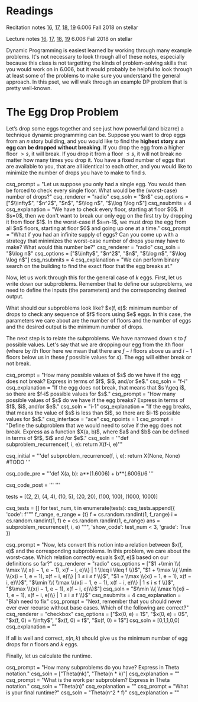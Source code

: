 # Readings 

Recitation notes [16](https://learning-modules.mit.edu/service/materials/groups/238004/files/89d92dc0-f491-4c06-8d94-d9ce837431b3/link?errorRedirect=%2Fmaterials%2Findex.html&download=true), [17](https://learning-modules.mit.edu/service/materials/groups/238004/files/9851f216-c22a-44a8-a336-d2decdb4b3df/link?errorRedirect=%2Fmaterials%2Findex.html&download=true), [18](https://learning-modules.mit.edu/service/materials/groups/238004/files/a4bebc42-1f06-49cd-8351-6c4a216efe09/link?errorRedirect=%2Fmaterials%2Findex.html&download=true), [19](https://learning-modules.mit.edu/service/materials/groups/238004/files/cc84430b-0d7e-4900-b5d8-73981ee30474/link?errorRedirect=%2Fmaterials%2Findex.html&download=true) 6.006 Fall 2018 on stellar

Lecture notes [16](https://learning-modules.mit.edu/service/materials/groups/238004/files/45d1ea70-2acd-4358-a45a-97ff5f564480/link?errorRedirect=%2Fmaterials%2Findex.html&download=true), [17](https://learning-modules.mit.edu/service/materials/groups/238004/files/34839d8e-0e02-4c0a-8a66-8f53cf87e7ce/link?errorRedirect=%2Fmaterials%2Findex.html&download=true), [18](https://learning-modules.mit.edu/service/materials/groups/238004/files/61d4493d-aa74-44c3-87b3-829caf86e5de/link?errorRedirect=%2Fmaterials%2Findex.html&download=true), [19](https://learning-modules.mit.edu/service/materials/groups/238004/files/a8bce90e-b0f2-4e21-9ecd-e1dc28bcc05d/link?errorRedirect=%2Fmaterials%2Findex.html&download=true) 6.006 Fall 2018 on stellar

Dynamic Programming is easiest learned by working through many example problems. It's not necessary to look through all of these notes, especially because this class is not targetting the kinds of problem-solving skills that you would work on in 6.006, but it would probably be helpful to look through at least some of the problems to make sure you understand the general approach. In this pset, we will walk through an example DP problem that is pretty well-known.

# The Egg Drop Problem

Let’s drop some eggs together and see just how powerful (and bizarre) a technique dynamic programming can be. Suppose you want to drop eggs from an $n$ story building, and you would like to find the **highest story $s$ an egg can be dropped without breaking**. If you drop the egg from a higher floor $>s$, it will break. If you drop it from a floor $\leq s$, it will not break no matter how many times you drop it. You have a fixed number of eggs that are available to you, that are all identical to each other, and you would like to minimize the number of drops you have to make to find $s$.

<question multiplechoice>
csq_prompt = "Let us suppose you only had a single egg. You would then be forced to check every single floor. What would be the (worst-case) number of drops?"
csq_renderer = "radio"
csq_soln = "$n$"
csq_options =  ["$\\infty$", "$n^2$", "$n$", "$\\log n$", "$\\log \\log n$"]
csq_nsubmits = 4
csq_explanation = "We have to check every floor, starting at floor $0$. If $s=0$, then we don't want to break our only egg on the first try by dropping it from floor $1$. In the worst-case if $s=n-1$, we must drop the egg from all $n$ floors, starting at floor $0$ and going up one at a time."
</question>

<question multiplechoice>
csq_prompt = "What if you had an infinite supply of eggs? Can you come up with a strategy that minimizes the worst-case number of drops you may have to make? What would this number be?"
csq_renderer = "radio"
csq_soln = "$\\log n$"
csq_options =  ["$\\infty$", "$n^2$", "$n$", "$\\log n$", "$\\log \\log n$"]
csq_nsubmits = 4
csq_explanation = "We can perform binary search on the building to find the exact floor that the egg breaks at."
</question>

Now, let us work through this for the general case of $k$ eggs. First, let us write down our subproblems. Remember that to define our subproblems, we need to define the inputs (the parameters) and the corresponding desired output. 

<checkyourself>
What should our subproblems look like?
<showhide>
$x(f, e)$: minimum number of drops to check any sequence of $f$ floors using $e$ eggs. In this case, the parameters we care about are the number of floors and the number of eggs and the desired output is the minimum number of drops. 
</showhide>
</checkyourself>

The next step is to relate the subproblems. We have narrowed down $s$ to $f$ possible values. Let's say that we are dropping our egg from the $i$th floor (where by $i$th floor here we mean that there are $f-i$ floors above us and $i-1$ floors below us in these $f$ possible values for $s$). The egg will either break or not break.

<question expression>
csq_prompt = "How many possible values of $s$ do we have if the egg does not break? Express in terms of $f$, $i$, and/or $e$."
csq_soln = "f-i"
csq_explanation = "If the egg does not break, that means that $s \\geq i$, so there are $f-i$ possible values for $s$."
</question>

<question expression>
csq_prompt = "How many possible values of $s$ do we have if the egg breaks? Express in terms of $f$, $i$, and/or $e$."
csq_soln = "i-1"
csq_explanation = "If the egg breaks, that means the value of $s$ is less than $i$, so there are $i-1$ possible values for $s$."
</question>

<question pythoncode>
csq_interface = "ace"
csq_npoints = 1
csq_prompt = "Define the subproblem that we would need to solve if the egg does not break. Express as a function $X(a, b)$, where $a$ and $b$ can be defined in terms of $f$, $i$ and /or $e$."
csq_soln = '''def subproblem_recurrence(f, i, e):
    return X(f-i, e)'''

csq_initial = '''def subproblem_recurrence(f, i, e):
    return X(None, None) #TODO
'''

csq_code_pre = '''def X(a, b):
    a**(1.6006) + b**(.6006)/6
'''

csq_code_post = ''' '''

tests = [(2, 2),
         (4, 4),
         (10, 5),
         (20, 20),
         (100, 100),
         (1000, 1000)]
        
csq_tests = []
for test_num, t in enumerate(tests):
    csq_tests.append({
        'code': f"""
f_range, e_range = {t}
f = cs.random.randint(1, f_range)
i = cs.random.randint(1, f)
e = cs.random.randint(1, e_range)
ans = subproblem_recurrence(f, i, e) """,
        'show_code': test_num < 3,
        'grade': True
    })
</question>


<question multiplechoice>
csq_prompt = "Now, lets convert this notion into a relation between $x(f, e)$ and the corresponding subproblems. In this problem, we care about the worst-case. Which relation correctly equals $x(f, e)$ based on our definitions so far?"
csq_renderer = "radio"
csq_options = ["$1 +\\min \\{ \\max \\{ x(i − 1, e − 1), x(f − i, e)\\} |  1 \\leq i \\leq f \\}$",
"$1 + \\max \\{ \\min \\{x(i − 1, e − 1), x(f − i, e)\\} |  1 ≤ i ≤ f \\}$",
"$1 + \\max \\{x(i − 1, e − 1), x(f − i, e)\\}$",
"$\\min \\{ \\max \\{x(i − 1, e − 1), x(f − i, e)\\} |  1 ≤ i ≤ f \\}$",
"$\\max \\{x(i − 1, e − 1), x(f − i, e)\\}$"]
csq_soln = "$\\min \\{ \\max \\{x(i − 1, e − 1), x(f − i, e)\\} |  1 ≤ i ≤ f \\}$"
csq_nsubmits = 4
csq_explanation = "Blah need to fix"
</question>

<question multiplechoice>
csq_prompt = "Next, remember that you should never ever ever recurse without base cases. Which of the following are correct?"
csq_renderer = "checkbox"
csq_options = ["$x(0, e) = 1$", "$x(0, e) = 0$", "$x(f, 0) = \\infty$", "$x(f, 0) = f$", "$x(f, 0) = 1$"]
csq_soln = [0,1,1,0,0]
csq_explanation = ""
</question>

If all is well and correct, $x(n, k)$ should give us the minimum number of egg drops for $n$ floors and $k$ eggs. 

Finally, let us calculate the runtime. 

<question expression>
csq_prompt = "How many subproblems do you have? Express in Theta notation."
csq_soln = ["Theta(nk)", "Theta(n * k)"]
csq_explanation = ""
</question>

<question expression>
csq_prompt = "What is the work per subproblem? Express in Theta notation."
csq_soln = "Theta(n)"
csq_explanation = ""
</question>

<question expression>
csq_prompt = "What is your final runtime?"
csq_soln = "Theta(n^2 * f)"
csq_explanation = ""
</question>




